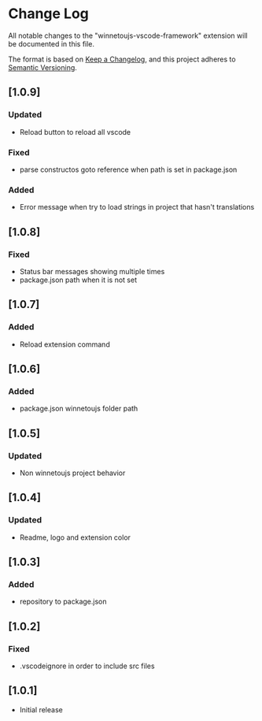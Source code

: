 # Change Log

All notable changes to the "winnetoujs-vscode-framework" extension will be documented in this file.

The format is based on [Keep a Changelog](https://keepachangelog.com/en/1.1.0/),
and this project adheres to [Semantic Versioning](https://semver.org/spec/v2.0.0.html).

## [1.0.9]

### Updated

- Reload button to reload all vscode

### Fixed

- parse constructos goto reference when path is set in package.json

### Added

- Error message when try to load strings in project that hasn't translations

## [1.0.8]

### Fixed

- Status bar messages showing multiple times
- package.json path when it is not set

## [1.0.7]

### Added

- Reload extension command

## [1.0.6]

### Added

- package.json winnetoujs folder path

## [1.0.5]

### Updated

- Non winnetoujs project behavior

## [1.0.4]

### Updated

- Readme, logo and extension color

## [1.0.3]

### Added

- repository to package.json

## [1.0.2]

### Fixed

- .vscodeignore in order to include src files

## [1.0.1]

- Initial release
